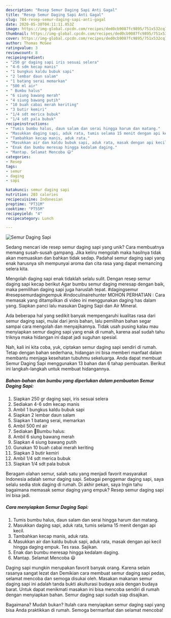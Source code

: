 ```yaml
---
description: "Resep Semur Daging Sapi Anti Gagal"
title: "Resep Semur Daging Sapi Anti Gagal"
slug: 784-resep-semur-daging-sapi-anti-gagal
date: 2020-05-30T04:11:11.053Z
image: https://img-global.cpcdn.com/recipes/ded0cb9087fc9895/751x532cq70/semur-daging-sapi-foto-resep-utama.jpg
thumbnail: https://img-global.cpcdn.com/recipes/ded0cb9087fc9895/751x532cq70/semur-daging-sapi-foto-resep-utama.jpg
cover: https://img-global.cpcdn.com/recipes/ded0cb9087fc9895/751x532cq70/semur-daging-sapi-foto-resep-utama.jpg
author: Thomas McGee
ratingvalue: 3
reviewcount: 8
recipeingredient:
- "250 gr daging sapi iris sesuai selera"
- "4-6 sdm kecap manis"
- "1 bungkus kaldu bubuk sapi"
- "2 lembar daun salam"
- "1 batang serai memarkan"
- "500 ml air"
- " Bumbu halus"
- "6 siung bawang merah"
- "4 siung bawang putih"
- "10 buah cabai merah keriting"
- "3 butir kemiri"
- "1/4 sdt merica bubuk"
- "1/4 sdt pala bubuk"
recipeinstructions:
- "Tumis bumbu halus, daun salam dan serai hingga harum dan matang."
- "Masukkan daging sapi, aduk rata, tumis selama 15 menit dengan api kecil."
- "Tambahkan kecap manis, aduk rata."
- "Masukkan air dan kaldu bubuk sapi, aduk rata, masak dengan api kecil hingga daging empuk. Tes rasa. Sajikan."
- "Enak dan bumbu meresap hingga kedalam daging."
- "Mantap. Selamat Mencoba 😃"
categories:
- Resep
tags:
- semur
- daging
- sapi

katakunci: semur daging sapi 
nutrition: 203 calories
recipecuisine: Indonesian
preptime: "PT31M"
cooktime: "PT55M"
recipeyield: "4"
recipecategory: Lunch

---
```



![Semur Daging Sapi](https://img-global.cpcdn.com/recipes/ded0cb9087fc9895/751x532cq70/semur-daging-sapi-foto-resep-utama.jpg)

Sedang mencari ide resep semur daging sapi yang unik? Cara membuatnya memang susah-susah gampang. Jika keliru mengolah maka hasilnya tidak akan memuaskan dan bahkan tidak sedap. Padahal semur daging sapi yang enak harusnya sih mempunyai aroma dan cita rasa yang dapat memancing selera kita.

Mengolah daging sapi enak tidaklah selalu sulit. Dengan resep semur daging sapi kecap berikut Agar bumbu semur daging meresap dengan baik, maka pemilihan daging sapi juga haruslah tepat. #dagingsemur #resepsemurdagingempuk #indoculinairehunter MOHON PERHATIAN : Cara memasak yang ditampilkan di video ini menggunakan daging has dalam yang. Siapkan panci lalu masukan Daging Sapi dan Air Mineral.

Ada beberapa hal yang sedikit banyak mempengaruhi kualitas rasa dari semur daging sapi, mulai dari jenis bahan, lalu pemilihan bahan segar sampai cara mengolah dan menyajikannya. Tidak usah pusing kalau mau menyiapkan semur daging sapi yang enak di rumah, karena asal sudah tahu triknya maka hidangan ini dapat jadi suguhan spesial.


Nah, kali ini kita coba, yuk, ciptakan semur daging sapi sendiri di rumah. Tetap dengan bahan sederhana, hidangan ini bisa memberi manfaat dalam membantu menjaga kesehatan tubuhmu sekeluarga. Anda dapat membuat Semur Daging Sapi menggunakan 13 bahan dan 6 tahap pembuatan. Berikut ini langkah-langkah untuk membuat hidangannya.

<!--inarticleads1-->

##### Bahan-bahan dan bumbu yang diperlukan dalam pembuatan Semur Daging Sapi:

1. Siapkan 250 gr daging sapi, iris sesuai selera
1. Sediakan 4-6 sdm kecap manis
1. Ambil 1 bungkus kaldu bubuk sapi
1. Siapkan 2 lembar daun salam
1. Siapkan 1 batang serai, memarkan
1. Ambil 500 ml air
1. Sediakan  🍥Bumbu halus:
1. Ambil 6 siung bawang merah
1. Siapkan 4 siung bawang putih
1. Gunakan 10 buah cabai merah keriting
1. Siapkan 3 butir kemiri
1. Ambil 1/4 sdt merica bubuk
1. Siapkan 1/4 sdt pala bubuk


Beragam olahan semur, salah satu yang menjadi favorit masyarakat Indonesia adalah semur daging sapi. Sebagai penggemar daging sapi, saya selalu sedia stok daging di rumah. Di akhir pekan, saya Ingin tahu bagaimana memasak semur daging yang empuk? Resep semur daging sapi ini bisa jadi. 

<!--inarticleads2-->

##### Cara menyiapkan Semur Daging Sapi:

1. Tumis bumbu halus, daun salam dan serai hingga harum dan matang.
1. Masukkan daging sapi, aduk rata, tumis selama 15 menit dengan api kecil.
1. Tambahkan kecap manis, aduk rata.
1. Masukkan air dan kaldu bubuk sapi, aduk rata, masak dengan api kecil hingga daging empuk. Tes rasa. Sajikan.
1. Enak dan bumbu meresap hingga kedalam daging.
1. Mantap. Selamat Mencoba 😃


Daging sapi mungkin merupakan favorit banyak orang. Karena selain rasanya sangat lezat dan Demikian cara membuat semur daging sapi pedas, selamat mencoba dan semoga disukai oleh. Masakan makanan semur daging sapi ini adalah tanda bukti akulturasi budaya asia dengan budaya barat. Untuk dapat menikmati masakan ini bisa mencoba sendiri di rumah dengan menyiapkan bahan. Semur daging sapi sudah siap disajikan. 

Bagaimana? Mudah bukan? Itulah cara menyiapkan semur daging sapi yang bisa Anda praktikkan di rumah. Semoga bermanfaat dan selamat mencoba!
